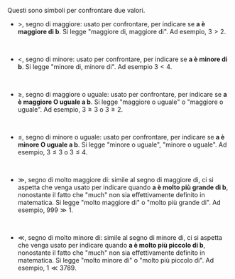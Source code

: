 Questi sono simboli per confrontare due valori.

- $>$, segno di maggiore: usato per confrontare, per indicare se **a è maggiore di b**. Si legge "maggiore di, maggiore di". Ad esempio, $3 > 2$.
<br>

- $<$, segno di minore: usato per confrontare, per indicare se **a è minore di b**. Si legge "minore di, minore di". Ad esempio $3 < 4$.
<br>

- $\ge$, segno di maggiore o uguale: usato per confrontare, per indicare se **a è maggiore O uguale a b**. Si legge "maggiore o uguale" o "maggiore o uguale". Ad esempio, $3 \ge 3$ o $3 \ge 2$.
<br>

- $\le$, segno di minore o uguale: usato per confrontare, per indicare se **a è minore O uguale a b**. Si legge "minore o uguale", "minore o uguale". Ad esempio, $3 \le 3$ o $3 \le 4$.
<br>

- $\gg$, segno di molto maggiore di: simile al segno di maggiore di, ci si aspetta che venga usato per indicare quando **a è molto più grande di b**, nonostante il fatto che "much" non sia effettivamente definito in matematica. Si legge "molto maggiore di" o "molto più grande di". Ad esempio, $999 \gg 1$.
<br>

- $\ll$, segno di molto minore di: simile al segno di minore di, ci si aspetta che venga usato per indicare quando **a è molto più piccolo di b**, nonostante il fatto che "much" non sia effettivamente definito in matematica. Si legge "molto minore di" o "molto più piccolo di". Ad esempio, $1 \ll 3789$.
